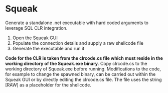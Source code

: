 # Squeak

Generate a standalone .net executable with hard coded arguments to leverage SQL CLR integration.

1. Open the Squeak GUI
2. Populate the connection details and supply a raw shellcode file
3. Generate the executable and run it

**Code for the CLR is taken from the clrcode.cs file which must reside in the working directory of the Squeak.exe binary**. Copy clrcode.cs to the working directory of Squeak.exe before running. Modifications to the code, for example to change the spawned binary, can be carried out within the Squeak GUI or by directly editing the clrcode.cs file. The file uses the string [RAW] as a placeholder for the shellcode.
